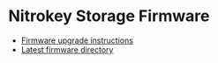 Nitrokey Storage Firmware
=========================

- [Firmware upgrade instructions](https://www.nitrokey.com/en/doc/firmware-update-storage)
- [Latest firmware directory](https://github.com/Nitrokey/nitrokey-storage-firmware/tree/master/binary)
